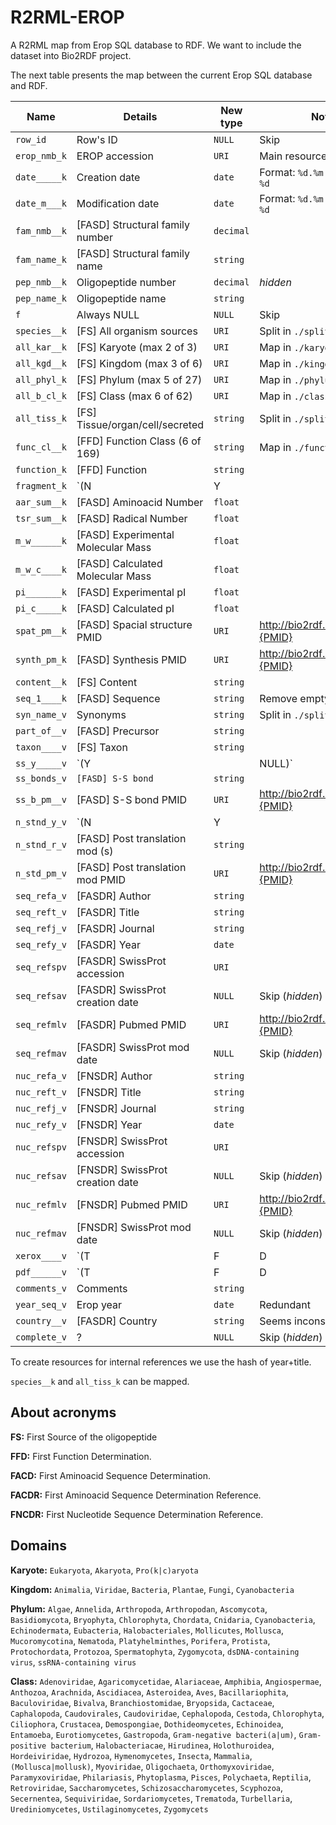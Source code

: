 # R2RML-EROP
A R2RML map from Erop SQL database to RDF. 
We want to include the dataset into Bio2RDF project.

The next table presents the map between the current Erop SQL database and RDF.

| Name         | Details                              | New type  | Note                             |
| ------------ | ------------------------------------ | --------- | -------------------------------- |
| `row_id`     | Row's ID                             | `NULL`    | Skip                             |
| `erop_nmb_k` | EROP accession                       | `URI`     | Main resource                    |
| `date_____k` | Creation date                        | `date`    | Format: `%d.%m.%Y` -> `%Y-%m-%d` |
| `date_m___k` | Modification date                    | `date`    | Format: `%d.%m.%Y` -> `%Y-%m-%d` |
| `fam_nmb__k` | [FASD] Structural family number      | `decimal` |                                  |
| `fam_name_k` | [FASD] Structural family name        | `string`  |                                  |
| `pep_nmb__k` | Oligopeptide number                  | `decimal` | *hidden*                         |
| `pep_name_k` | Oligopeptide name                    | `string`  |                                  |
| `f`          | Always NULL                          | `NULL`    | Skip                             |
| `species__k` | [FS] All organism sources            | `URI`     | Split in `./split`               |
| `all_kar__k` | [FS] Karyote (max 2 of 3)            | `URI`     | Map in `./karyote`               |
| `all_kgd__k` | [FS] Kingdom (max 3 of 6)            | `URI`     | Map in `./kingdom`               |
| `all_phyl_k` | [FS] Phylum (max 5 of 27)            | `URI`     | Map in `./phylum`                |
| `all_b_cl_k` | [FS] Class (max 6 of 62)             | `URI`     | Map in `./class`                 |
| `all_tiss_k` | [FS] Tissue/organ/cell/secreted      | `string`  | Split in `./split`               |
| `func_cl__k` | [FFD] Function Class (6 of 169)      | `string`  | Map in `./function`              |
| `function_k` | [FFD] Function                       | `string`  |                                  |
| `fragment_k` | `(N|Y| |NULL)`                       | `NULL`    | Skip                             |
| `aar_sum__k` | [FASD] Aminoacid Number              | `float`   |                                  |
| `tsr_sum__k` | [FASD] Radical Number                | `float`   |                                  |
| `m_w______k` | [FASD] Experimental Molecular Mass   | `float`   |                                  |
| `m_w_c____k` | [FASD] Calculated Molecular Mass     | `float`   |                                  |
| `pi_______k` | [FASD] Experimental pI               | `float`   |                                  |
| `pi_c_____k` | [FASD] Calculated pI                 | `float`   |                                  |
| `spat_pm__k` | [FASD] Spacial structure PMID        | `URI`     | http://bio2rdf.org/pubmed:{PMID} |
| `synth_pm_k` | [FASD] Synthesis PMID                | `URI`     | http://bio2rdf.org/pubmed:{PMID} |
| `content__k` | [FS] Content                         | `string`  |                                  |
| `seq_1____k` | [FASD] Sequence                      | `string`  | Remove empty spaces              |
| `syn_name_v` | Synonyms                             | `string`  | Split in `./split`               |
| `part_of__v` | [FASD] Precursor                     | `string`  |                                  |
| `taxon____v` | [FS] Taxon                           | `string`  |                                  |
| `ss_y_____v` | `(Y| |NULL)`                         | `NULL`    | Skip                             |
| `ss_bonds_v` | `[FASD] S-S bond`                    | `string`  |                                  |
| `ss_b_pm__v` | [FASD] S-S bond PMID                 | `URI`     | http://bio2rdf.org/pubmed:{PMID} |
| `n_stnd_y_v` | `(N|Y| |NULL)`                       | `NULL`    | Skip                             |
| `n_stnd_r_v` | [FASD] Post translation mod (s)      | `string`  |                                  |
| `n_std_pm_v` | [FASD] Post translation mod PMID     | `URI`     | http://bio2rdf.org/pubmed:{PMID} |
| `seq_refa_v` | [FASDR] Author                       | `string`  |                                  |
| `seq_reft_v` | [FASDR] Title                        | `string`  |                                  |
| `seq_refj_v` | [FASDR] Journal                      | `string`  |                                  |
| `seq_refy_v` | [FASDR] Year                         | `date`    |                                  |
| `seq_refspv` | [FASDR] SwissProt accession          | `URI`     |                                  |
| `seq_refsav` | [FASDR] SwissProt creation date      | `NULL`    | Skip (*hidden*)                  |
| `seq_refmlv` | [FASDR] Pubmed PMID                  | `URI`     | http://bio2rdf.org/pubmed:{PMID} |
| `seq_refmav` | [FASDR] SwissProt mod date           | `NULL`    | Skip (*hidden*)                  |
| `nuc_refa_v` | [FNSDR] Author                       | `string`  |                                  |
| `nuc_reft_v` | [FNSDR] Title                        | `string`  |                                  |
| `nuc_refj_v` | [FNSDR] Journal                      | `string`  |                                  |
| `nuc_refy_v` | [FNSDR] Year                         | `date`    |                                  |
| `nuc_refspv` | [FNSDR] SwissProt accession          | `URI`     |                                  |
| `nuc_refsav` | [FNSDR] SwissProt creation date      | `NULL`    | Skip (*hidden*)                  |
| `nuc_refmlv` | [FNSDR] Pubmed PMID                  | `URI`     | http://bio2rdf.org/pubmed:{PMID} |
| `nuc_refmav` | [FNSDR] SwissProt mod date           | `NULL`    | Skip (*hidden*)                  |
| `xerox____v` | `(T|F|D|P|N|NULL)`                   | `NULL`    | Skip                             |
| `pdf______v` | `(T|F|D|P|N|NULL)`                   | `NULL`    | Skip                             |
| `comments_v` | Comments                             | `string`  |                                  |
| `year_seq_v` | Erop year                            | `date`    | Redundant                        |
| `country__v` | [FASDR] Country                      | `string`  | Seems inconsistent.              |
| `complete_v` | ?                                    | `NULL`    | Skip (*hidden*)                  |

To create resources for internal references we use the hash of year+title.

`species__k` and `all_tiss_k` can be mapped.

## About acronyms
**FS:** First Source of the oligopeptide

**FFD:** First Function Determination.

**FACD:** First Aminoacid Sequence Determination.

**FACDR:** First Aminoacid Sequence Determination Reference.

**FNCDR:** First Nucleotide Sequence Determination Reference.

## Domains
**Karyote:** `Eukaryota`, `Akaryota`, `Pro(k|c)aryota`

**Kingdom:** `Animalia`, `Viridae`, `Bacteria`, `Plantae`, `Fungi`, `Cyanobacteria`

**Phylum:** `Algae`, `Annelida`, `Arthropoda`, `Arthropodan`, `Ascomycota`, `Basidiomycota`, `Bryophyta`, `Chlorophyta`, `Chordata`, `Cnidaria`, `Cyanobacteria`, `Echinodermata`, `Eubacteria`, `Halobacteriales`, `Mollicutes`, `Mollusca`, `Mucoromycotina`, `Nematoda`, `Platyhelminthes`, `Porifera`, `Protista`, `Protochordata`, `Protozoa`, `Spermatophyta`, `Zygomycota`, `dsDNA-containing virus`, `ssRNA-containing virus`

**Class:**  `Adenoviridae`, `Agaricomycetidae`, `Alariaceae`, `Amphibia`, `Angiospermae`, `Anthozoa`, `Arachnida`, `Ascidiacea`, `Asteroidea`, `Aves`, `Bacillariophita`, `Baculoviridae`, `Bivalva`, `Branchiostomidae`, `Bryopsida`, `Cactaceae`, `Caphalopoda`, `Caudovirales`, `Caudoviridae`, `Cephalopoda`, `Cestoda`, `Chlorophyta`, `Ciliophora`, `Crustacea`, `Demospongiae`, `Dothideomycetes`, `Echinoidea`, `Entamoeba`, `Eurotiomycetes`, `Gastropoda`, `Gram-negative bacteri(a|um)`, `Gram-positive bacterium`, `Halobacteriacae`, `Hirudinea`, `Holothuroidea`, `Hordeiviridae`, `Hydrozoa`, `Hymenomycetes`, `Insecta`, `Mammalia`, `(Mollusca|mollusk)`, `Myoviridae`, `Oligochaeta`, `Orthomyxoviridae`, `Paramyxoviridae`, `Philariasis`, `Phytoplasma`, `Pisces`, `Polychaeta`, `Reptilia`, `Retroviridae`, `Saccharomycetes`, `Schizosaccharomycetes`, `Scyphozoa`, `Secernentea`, `Sequiviridae`, `Sordariomycetes`, `Trematoda`, `Turbellaria`, `Urediniomycetes`, `Ustilaginomycetes`, `Zygomycets`
